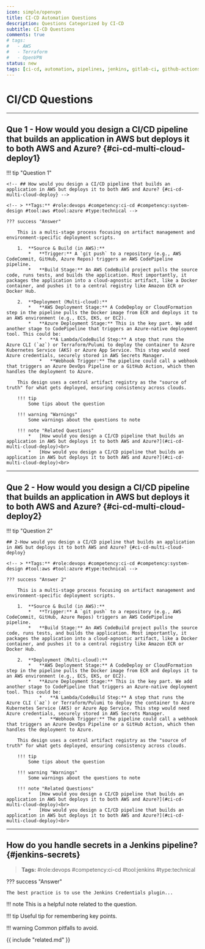 ```yaml
---
icon: simple/openvpn
title: CI-CD Automation Questions
description: Questions Categorized by CI-CD
subtitle: CI-CD Questions
comments: true 
# tags:
#   - AWS
#   - Terraform
#   - OpenVPN
status: new
tags: [ci-cd, automation, pipelines, jenkins, gitlab-ci, github-actions, azure-devops, ci-cd]
---
```


<!-- # Ci Cd Automation -->

<!-- ## Question A: Placeholder Question?
Your answer goes here. -->


# CI/CD Questions

---

## Que 1 - How would you design a CI/CD pipeline that builds an application in AWS but deploys it to both AWS and Azure? {#ci-cd-multi-cloud-deploy1}

!!! tip "Question 1"

    <!-- ## How would you design a CI/CD pipeline that builds an application in AWS but deploys it to both AWS and Azure? {#ci-cd-multi-cloud-deploy} -->

    <!-- > **Tags:** #role:devops #competency:ci-cd #competency:system-design #tool:aws #tool:azure #type:technical -->

    ??? success "Answer"

        This is a multi-stage process focusing on artifact management and environment-specific deployment scripts.
        
        1.  **Source & Build (in AWS):**
            *   **Trigger:** A `git push` to a repository (e.g., AWS CodeCommit, GitHub, Azure Repos) triggers an AWS CodePipeline pipeline.
            *   **Build Stage:** An AWS CodeBuild project pulls the source code, runs tests, and builds the application. Most importantly, it packages the application into a cloud-agnostic artifact, like a Docker container, and pushes it to a central registry like Amazon ECR or Docker Hub.
        
        2.  **Deployment (Multi-cloud):**
            *   **AWS Deployment Stage:** A CodeDeploy or CloudFormation step in the pipeline pulls the Docker image from ECR and deploys it to an AWS environment (e.g., ECS, EKS, or EC2).
            *   **Azure Deployment Stage:** This is the key part. We add another stage to CodePipeline that triggers an Azure-native deployment tool. This could be:
                *   **A Lambda/CodeBuild Step:** A step that runs the Azure CLI (`az`) or Terraform/Pulumi to deploy the container to Azure Kubernetes Service (AKS) or Azure App Service. This step would need Azure credentials, securely stored in AWS Secrets Manager.
                *   **Webhook Trigger:** The pipeline could call a webhook that triggers an Azure DevOps Pipeline or a GitHub Action, which then handles the deployment to Azure.

        This design uses a central artifact registry as the "source of truth" for what gets deployed, ensuring consistency across clouds.
    
        !!! tip 
            Some tips about the question

        !!! warning "Warnings"
            Some warnings about the questions to note

        !!! note "Related Questions"
            *   [How would you design a CI/CD pipeline that builds an application in AWS but deploys it to both AWS and Azure?](#ci-cd-multi-cloud-deploy)<br>
            *   [How would you design a CI/CD pipeline that builds an application in AWS but deploys it to both AWS and Azure?](#ci-cd-multi-cloud-deploy)<br>



---

## Que 2 - How would you design a CI/CD pipeline that builds an application in AWS but deploys it to both AWS and Azure? {#ci-cd-multi-cloud-deploy2}

!!! tip "Question 2"

    ## 2-How would you design a CI/CD pipeline that builds an application in AWS but deploys it to both AWS and Azure? {#ci-cd-multi-cloud-deploy}

    <!-- > **Tags:** #role:devops #competency:ci-cd #competency:system-design #tool:aws #tool:azure #type:technical -->

    ??? success "Answer 2"

        This is a multi-stage process focusing on artifact management and environment-specific deployment scripts.
        
        1.  **Source & Build (in AWS):**
            *   **Trigger:** A `git push` to a repository (e.g., AWS CodeCommit, GitHub, Azure Repos) triggers an AWS CodePipeline pipeline.
            *   **Build Stage:** An AWS CodeBuild project pulls the source code, runs tests, and builds the application. Most importantly, it packages the application into a cloud-agnostic artifact, like a Docker container, and pushes it to a central registry like Amazon ECR or Docker Hub.
        
        2.  **Deployment (Multi-cloud):**
            *   **AWS Deployment Stage:** A CodeDeploy or CloudFormation step in the pipeline pulls the Docker image from ECR and deploys it to an AWS environment (e.g., ECS, EKS, or EC2).
            *   **Azure Deployment Stage:** This is the key part. We add another stage to CodePipeline that triggers an Azure-native deployment tool. This could be:
                *   **A Lambda/CodeBuild Step:** A step that runs the Azure CLI (`az`) or Terraform/Pulumi to deploy the container to Azure Kubernetes Service (AKS) or Azure App Service. This step would need Azure credentials, securely stored in AWS Secrets Manager.
                *   **Webhook Trigger:** The pipeline could call a webhook that triggers an Azure DevOps Pipeline or a GitHub Action, which then handles the deployment to Azure.

        This design uses a central artifact registry as the "source of truth" for what gets deployed, ensuring consistency across clouds.
    
        !!! tip 
            Some tips about the question

        !!! warning "Warnings"
            Some warnings about the questions to note

        !!! note "Related Questions"
            *   [How would you design a CI/CD pipeline that builds an application in AWS but deploys it to both AWS and Azure?](#ci-cd-multi-cloud-deploy)<br>
            *   [How would you design a CI/CD pipeline that builds an application in AWS but deploys it to both AWS and Azure?](#ci-cd-multi-cloud-deploy)<br>



---

## How do you handle secrets in a Jenkins pipeline? {#jenkins-secrets}

> **Tags:** #role:devops #competency:ci-cd #tool:jenkins #type:technical

??? success "Answer"

    The best practice is to use the Jenkins Credentials plugin...


!!! note
    This is a helpful note related to the question.

!!! tip
    Useful tip for remembering key points.

!!! warning
    Common pitfalls to avoid.

{{ include "related.md" }}
